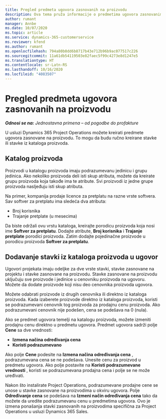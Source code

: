 ```yaml
---
title: Pregled predmeta ugovora zasnovanih na proizvodu
description: Ova tema pruža informacije o predmetima ugovora zasnovanim na proizvodu.
author: rumant
manager: Annbe
ms.date: 10/07/2020
ms.topic: article
ms.service: dynamics-365-customerservice
ms.reviewer: kfend
ms.author: rumant
ms.openlocfilehash: 794a80b0dd6b8717b43e712b96b9ac077517c226
ms.sourcegitcommit: 11a61db54119503e82faec5f99c4273e8d1247e5
ms.translationtype: HT
ms.contentlocale: sr-Latn-RS
ms.lasthandoff: 10/16/2020
ms.locfileid: "4083507"
---
```

# <a name="product-based-contract-lines-overview"></a>Pregled predmeta ugovora zasnovanih na proizvodu

_**Odnosi se na:** Jednostavna primena – od pogodbe do profakture_

U usluzi Dynamics 365 Project Operations možete kreirati predmete ugovora zasnovane na proizvodu. To mogu da budu ručno kreirane stavke ili stavke iz kataloga proizvoda.

## <a name="product-catalog"></a>Katalog proizvoda

Proizvodi u katalogu proizvoda imaju podrazumevanu jedinicu i grupu jedinica. Ako nekoliko proizvoda deli isti skup atributa, možete da kreirate grupu proizvoda koja takođe ima te atribute. Svi proizvodi iz jedne grupe proizvoda nasljeđuju isti skup atributa.

Na primer, kompanija prodaje licence za pretplatu na razne vrste softvera. Sav softver za pretplatu ima sledeća dva atributa:

- Broj korisnika
- Trajanje pretplate (u mesecima)

Da biste održali ovu vrstu kataloga, kreirajte porodicu proizvoda koja nosi ime **Softver za pretplatu**. Dodajte atribute, **Broj korisnika** i **Trajanje pretplate** porodici proizvoda. Zatim dodajte pojedinačne proizvode u porodicu proizvoda **Softver za pretplatu**.

## <a name="add-product-catalog-items-to-a-project-contract"></a>Dodavanje stavki iz kataloga proizvoda u ugovor

Ugovori projekata imaju odeljke za dve vrste stavki, stavke zasnovane na projektu i stavke zasnovane na proizvodu. Stavke zasnovane na proizvodu uključuju sve proizvode i jedinice u cenovniku proizvoda na ugovoru. Možete da dodate proizvode koji nisu deo cenovnika proizvoda ugovora.

Možete odabrati proizvode iz drugih cenovnika ili direktno iz kataloga proizvoda. Kada izaberete proizvode direktno iz kataloga proizvoda, koristi se podrazumevani cenovnik tog proizvoda za prodajnu cenu proizvoda. Ako podrazumevani cenovnik nije podešen, cena se podešava na 0 (nula).

Ako se predmet ugovora temelji na katalogu proizvoda, možete izmeniti prodajnu cenu direktno u predmetu ugovora. Predmet ugovora sadrži polje **Cene** sa dve vrednosti:

- **Izmena načina određivanja cena**
- **Koristi podrazumevano**

Ako polje **Cene** podesite na **Izmena načina određivanja cena** , podrazumevana cena se ne podešava. Unesite cenu za proizvod u predmetu ugovora. Ako polje postavite na **Koristi podrazumevane vrednosti** , koristi se podrazumevana prodajna cena i polje se ne može uređivati.

Nakon što instalirate Project Operations, podrazumevane prodajne cene se unose u stavke zasnovane na proizvodima u okviru ugovora. Polje **Određivanje cena** se podešava na **Izmeni način određivanja cena** tako da možete da uredite podrazumevanu cenu u predmetima ugovora. Ovo je izmena ponašanja stavki zasnovanih na proizvodima specifična za Project Operations u usluzi Dynamics 365 Sales.
